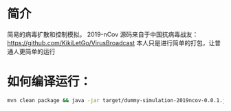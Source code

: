 # 简介

简易的病毒扩散和控制模拟。 2019-nCov
源码来自于中国抗病毒战友： https://github.com/KikiLetGo/VirusBroadcast
本人只是进行简单的打包，让普通人更简单的运行

# 如何编译运行：
```bash
mvn clean package && java -jar target/dummy-simulation-2019ncov-0.0.1.jar
```
